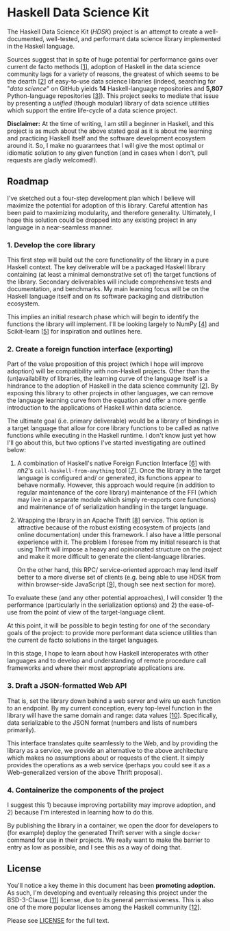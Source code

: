 # Haskell Data Science Kit

The Haskell Data Science Kit (*HDSK*) project is an attempt to create a
well-documented, well-tested, and performant data science library implemented
in the Haskell language.

Sources suggest that in spite of huge potential for performance gains over
current de facto methods [[1]], adoption of Haskell in the data science
community lags for a variety of reasons, the greatest of which seems to be the
dearth [[2]] of easy-to-use data science libraries (indeed, searching for
"*data science*" on GitHub yields **14** Haskell-language repositories and
**5,807** Python-language repositories [[3]]). This project seeks to mediate
that issue by presenting a *unified* (though modular) library of data science
utilities which support the entire life-cycle of a data science project.

**Disclaimer:** At the time of writing, I am still a beginner in Haskell, and
this project is as much about the above stated goal as it is about me learning
and practicing Haskell itself and the software development ecosystem around it.
So, I make no guarantees that I will give the most optimal or idiomatic
solution to any given function (and in cases when I don't, pull requests are
gladly welcomed!).

[1]: https://izbicki.me/blog/hlearn-cross-validates-400x-faster-than-weka
[2]: https://www.linkedin.com/pulse/haskell-data-science-good-bad-ugly-tom-hutchins
[3]: https://github.com/search?q=data+science+language%3AHaskell&type=Repositories


## Roadmap

I've sketched out a four-step development plan which I believe will maximize
the potential for adoption of this library. Careful attention has been paid to
maximizing modularity, and therefore generality. Ultimately, I hope this
solution could be dropped into any existing project in any language in a
near-seamless manner.

### 1. Develop the core library

This first step will build out the core functionality of the library in a pure
Haskell context. The key deliverable will be a packaged Haskell library
containing (at least a minimal demonstrative set of) the target functions of
the library. Secondary deliverables will include comprehensive tests and
documentation, and benchmarks. My main learning focus will be on the Haskell
language itself and on its software packaging and distribution ecosystem.

This implies an initial research phase which will begin to identify the
functions the library will implement. I'll be looking largely to NumPy [[4]] and
Scikit-learn [[5]] for inspiration and outlines here.

[4]: https://numpy.org
[5]: https://scikit-learn.org

### 2. Create a foreign function interface (exporting)

Part of the value proposition of this project (which I hope will improve
adoption) will be compatibility with non-Haskell projects. Other than the
(un)availability of libraries, the learning curve of the language itself is a
hindrance to the adoption of Haskell in the data science community [[2]].
By exposing this library to other projects in other languages, we can remove
the language learning curve from the equation and offer a more gentle
introduction to the applications of Haskell within data science.

The ultimate goal (i.e. primary deliverable) would be a library of bindings in
a target language that allow for core library functions to be called as native
functions while executing in the Haskell runtime. I don't know just yet how
I'll go about this, but two options I've started investigating are outlined
below:

1. A combination of Haskell's native Foreign Function Interface [[6]] with
   *nh2*'s `call-haskell-from-anything` tool [[7]]. Once the library in the
   target language is configured and/ or generated, its functions appear to
   behave normally. However, this approach would require (in addition to
   regular maintenance of the core library) maintenance of the FFI (which may
   live in a separate module which simply re-exports core functions) and
   maintenance of of serialization handling in the target language.

2. Wrapping the library in an Apache Thrift [[8]] service. This option is
   attractive because of the robust existing ecosystem of projects (and online
   documentation) under this framework. I also have a little personal
   experience with it. The problem I foresee from my initial research is that
   using Thrift will impose a heavy and opinionated structure on the project
   and make it more difficult to generate the client-language libraries.

   On the other hand, this RPC/ service-oriented approach may lend itself
   better to a more diverse set of clients (e.g. being able to use HDSK from
   within browser-side JavaScript [[9]], though see next section for more).

To evaluate these (and any other potential approaches), I will consider 1) the
performance (particularly in the serialization options) and 2) the ease-of-use
from the point of view of the target-language client.

At this point, it will be possible to begin testing for one of the secondary
goals of the project: to provide more performant data science utilities than
the current de facto solutions in the target languages.

In this stage, I hope to learn about how Haskell interoperates with other languages and to develop and understanding of remote procedure call frameworks and where their most appropriate applications are.

[6]: https://wiki.haskell.org/Foreign_Function_Interface
[7]: https://github.com/nh2/call-haskell-from-anything
[8]: https://thrift.apache.org
[9]: https://thrift.apache.org/lib/js

### 3. Draft a JSON-formatted Web API

That is, set the library down behind a web server and wire up each function to
an endpoint. By my current conception, every top-level function in the library
will have the same domain and range: data values [[10]]. Specifically, data
serializable to the JSON format (numbers and lists of numbers primarily).

This interface translates quite seamlessly to the Web, and by providing the
library as a service, we provide an alternative to the above architecture which
makes no assumptions about or requests of the client. It simply provides the
operations as a web service (perhaps you could see it as a Web-generalized
version of the above Thrift proposal).

[10]: https://youtu.be/-6BsiVyC1kM?t=8m6s

### 4. Containerize the components of the project

I suggest this 1) because improving portability may improve adoption, and 2)
because I'm interested in learning how to do this.

By publishing the library in a container, we open the door for developers to
(for example) deploy the generated Thrift server with a single `docker` command
for use in their projects. We really want to make the barrier to entry as low
as possible, and I see this as a way of doing that.


## License

You'll notice a key theme in this document has been **promoting adoption.** As
such, I'm developing and eventually releasing this project under the
BSD-3-Clause [[11]] license, due to its general permissiveness. This is also
one of the more popular licenses among the Haskell community [[12]].

Please see [LICENSE](./LICENSE) for the full text.

[11]: https://opensource.org/licenses/BSD-3-Clause
[12]: https://wiki.haskell.org/How_to_write_a_Haskell_program

